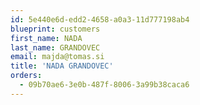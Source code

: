 ```yaml
---
id: 5e440e6d-edd2-4658-a0a3-11d777198ab4
blueprint: customers
first_name: NADA
last_name: GRANDOVEC
email: majda@tomas.si
title: 'NADA GRANDOVEC'
orders:
  - 09b70ae6-3e0b-487f-8006-3a99b38caca6
---
```

